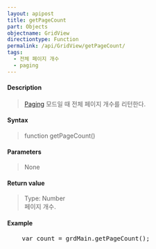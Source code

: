 ```yaml
---
layout: apipost
title: getPageCount
part: Objects
objectname: GridView
directiontype: Function
permalink: /api/GridView/getPageCount/
tags: 
  - 전체 페이지 개수
  - paging
---
```



#### Description

> [Paging](/api/features/Paging/) 모드일 때 전체 페이지 개수를 리턴한다.

#### Syntax

> function getPageCount()

#### Parameters

> None

#### Return value

> Type: Number  
> 페이지 개수.

#### Example

<pre class="prettyprint">
    var count = grdMain.getPageCount();
</pre>

